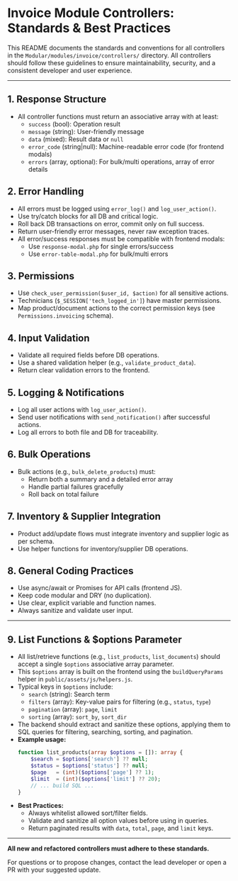 # Invoice Module Controllers: Standards & Best Practices

This README documents the standards and conventions for all controllers in the `Modular/modules/invoice/controllers/` directory. All controllers should follow these guidelines to ensure maintainability, security, and a consistent developer and user experience.

---

## 1. **Response Structure**
- All controller functions must return an associative array with at least:
  - `success` (bool): Operation result
  - `message` (string): User-friendly message
  - `data` (mixed): Result data or `null`
  - `error_code` (string|null): Machine-readable error code (for frontend modals)
  - `errors` (array, optional): For bulk/multi operations, array of error details

## 2. **Error Handling**
- All errors must be logged using `error_log()` and `log_user_action()`.
- Use try/catch blocks for all DB and critical logic.
- Roll back DB transactions on error, commit only on full success.
- Return user-friendly error messages, never raw exception traces.
- All error/success responses must be compatible with frontend modals:
  - Use `response-modal.php` for single errors/success
  - Use `error-table-modal.php` for bulk/multi errors

## 3. **Permissions**
- Use `check_user_permission($user_id, $action)` for all sensitive actions.
- Technicians (`$_SESSION['tech_logged_in']`) have master permissions.
- Map product/document actions to the correct permission keys (see `Permissions.invoicing` schema).

## 4. **Input Validation**
- Validate all required fields before DB operations.
- Use a shared validation helper (e.g., `validate_product_data`).
- Return clear validation errors to the frontend.

## 5. **Logging & Notifications**
- Log all user actions with `log_user_action()`.
- Send user notifications with `send_notification()` after successful actions.
- Log all errors to both file and DB for traceability.

## 6. **Bulk Operations**
- Bulk actions (e.g., `bulk_delete_products`) must:
  - Return both a summary and a detailed error array
  - Handle partial failures gracefully
  - Roll back on total failure

## 7. **Inventory & Supplier Integration**
- Product add/update flows must integrate inventory and supplier logic as per schema.
- Use helper functions for inventory/supplier DB operations.

## 8. **General Coding Practices**
- Use async/await or Promises for API calls (frontend JS).
- Keep code modular and DRY (no duplication).
- Use clear, explicit variable and function names.
- Always sanitize and validate user input.

---

## 9. **List Functions & $options Parameter**
- All list/retrieve functions (e.g., `list_products`, `list_documents`) should accept a single `$options` associative array parameter.
- This `$options` array is built on the frontend using the `buildQueryParams` helper in `public/assets/js/helpers.js`.
- Typical keys in `$options` include:
  - `search` (string): Search term
  - `filters` (array): Key-value pairs for filtering (e.g., `status`, `type`)
  - `pagination` (array): `page`, `limit`
  - `sorting` (array): `sort_by`, `sort_dir`
- The backend should extract and sanitize these options, applying them to SQL queries for filtering, searching, sorting, and pagination.
- **Example usage:**
  ```php
  function list_products(array $options = []): array {
      $search = $options['search'] ?? null;
      $status = $options['status'] ?? null;
      $page   = (int)($options['page'] ?? 1);
      $limit  = (int)($options['limit'] ?? 20);
      // ... build SQL ...
  }
  ```
- **Best Practices:**
  - Always whitelist allowed sort/filter fields.
  - Validate and sanitize all option values before using in queries.
  - Return paginated results with `data`, `total`, `page`, and `limit` keys.

---

**All new and refactored controllers must adhere to these standards.**

For questions or to propose changes, contact the lead developer or open a PR with your suggested update. 
